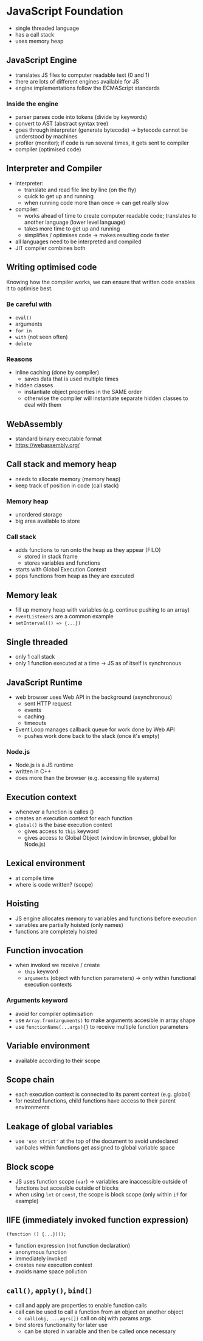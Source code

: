 # JavaScript Foundation

- single threaded language
- has a call stack
- uses memory heap

## JavaScript Engine

- translates JS files to computer readable text (0 and 1)
- there are lots of different engines available for JS
- engine implementations follow the ECMAScript standards

### Inside the engine

- parser parses code into tokens (divide by keywords)
- convert to AST (abstract syntax tree)
- goes through interpreter (generate bytecode) -> bytecode cannot be understood by machines
- profiler (monitor); if code is run several times, it gets sent to compiler
- compiler (optimised code)

## Interpreter and Compiler

- interpreter:
  - translate and read file line by line (on the fly)
  - quick to get up and running
  - when running code more than once -> can get really slow
- compiler:
  - works ahead of time to create computer readable code; translates to another language (lower level language)
  - takes more time to get up and running
  - simplifies / optimises code -> makes resulting code faster
- all languages need to be interpreted and compiled
- JIT compiler combines both

## Writing optimised code

Knowing how the compiler works, we can ensure that written code enables it to optimise best.

### Be careful with

- `eval()`
- arguments
- `for in`
- `with` (not seen often)
- `delete`

### Reasons

- inline caching (done by compiler)
  - saves data that is used multiple times
- hidden classes
  - instantiate object properties in the SAME order
  - otherwise the compiler will instantiate separate hidden classes to deal with them

## WebAssembly

- standard binary executable format
- https://webassembly.org/

## Call stack and memory heap

- needs to allocate memory (memory heap)
- keep track of position in code (call stack)

### Memory heap

- unordered storage
- big area available to store

### Call stack

- adds functions to run onto the heap as they appear (FILO)
  - stored in stack frame
  - stores variables and functions
- starts with Global Execution Context
- pops functions from heap as they are executed

## Memory leak

- fill up memory heap with variables (e.g. continue pushing to an array)
- `eventListeners` are a common example
- `setInterval(() => {...})`

## Single threaded

- only 1 call stack
- only 1 function executed at a time
  -> JS as of itself is synchronous

## JavaScript Runtime

- web browser uses Web API in the background (asynchronous)
  - sent HTTP request
  - events
  - caching
  - timeouts
- Event Loop manages callback queue for work done by Web API
  - pushes work done back to the stack (once it's empty)

### Node.js

- Node.js is a JS runtime
- written in C++
- does more than the browser (e.g. accessing file systems)

## Execution context

- whenever a function is calles ()
- creates an execution context for each function
- `global()` is the base execution context
  - gives access to `this` keyword
  - gives access to Global Object (window in browser, global for Node.js)

## Lexical environment

- at compile time
- where is code written? (scope)

## Hoisting

- JS engine allocates memory to variables and functions before execution
- variables are partially hoisted (only names)
- functions are completely hoisted

## Function invocation

- when invoked we receive / create
  - `this` keyword
  - `arguments` (object with function parameters) -> only within functional execution contexts

### Arguments keyword

- avoid for compiler optimisation
- use `Array.from(arguments)` to make arguments accesible in array shape
- use `functionName(...args){}` to receive multiple function parameters

## Variable environment

- available according to their scope

## Scope chain

- each execution context is connected to its parent context (e.g. global)
- for nested functions, child functions have access to their parent environments

## Leakage of global variables

- use `'use strict'` at the top of the document to avoid undeclared varibales within functions get assigned to global variable space

## Block scope

- JS uses function scope (`var`) -> variables are inaccessible outside of functions but accesible outside of blocks
- when using `let` or `const`, the scope is block scope (only within `if` for example)

## IIFE (immediately invoked function expression)

`(function () {...})();`

- function expression (not function declaration)
- anonymous function
- immediately invoked
- creates new execution context
- avoids name space pollution

## `call()`, `apply()`, `bind()`

- call and apply are properties to enable function calls
- call can be used to call a function from an object on another object
  - `call(obj, ...agrs[])` call on obj with params args
- bind stores functionality for later use
  - can be stored in variable and then be called once necessary
